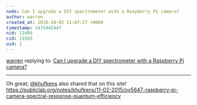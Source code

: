 ```yaml
---
node: Can I upgrade a DIY spectrometer with a Raspberry Pi camera?
author: warren
created_at: 2016-10-02 21:07:27 +0000
timestamp: 1475442447
nid: 13499
cid: 15565
uid: 1
---
```




[warren](../profile/warren) replying to: [Can I upgrade a DIY spectrometer with a Raspberry Pi camera?](../notes/warren/09-28-2016/upgrade-a-diy-spectrometer-with-a-raspberry-pi-camera)

----
Oh great; [@khufkens](/profile/khufkens) also shared that on this site! https://publiclab.org/notes/khufkens/11-02-2015/ov5647-raspberry-pi-camera-spectral-response-quantum-efficiency